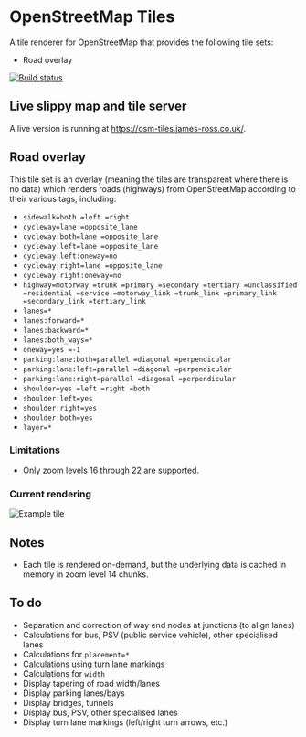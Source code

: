# OpenStreetMap Tiles

A tile renderer for OpenStreetMap that provides the following tile sets:

- Road overlay

[![Build status](https://ci.appveyor.com/api/projects/status/n7l46b5cjdrxhtmg?svg=true)](https://ci.appveyor.com/project/twpol/osm-tiles)

## Live slippy map and tile server

A live version is running at https://osm-tiles.james-ross.co.uk/.

## Road overlay

This tile set is an overlay (meaning the tiles are transparent where there is no data) which renders roads (highways) from OpenStreetMap according to their various tags, including:

- `sidewalk=both =left =right`
- `cycleway=lane =opposite_lane`
- `cycleway:both=lane =opposite_lane`
- `cycleway:left=lane =opposite_lane`
- `cycleway:left:oneway=no`
- `cycleway:right=lane =opposite_lane`
- `cycleway:right:oneway=no`
- `highway=motorway =trunk =primary =secondary =tertiary =unclassified =residential =service =motorway_link =trunk_link =primary_link =secondary_link =tertiary_link`
- `lanes=*`
- `lanes:forward=*`
- `lanes:backward=*`
- `lanes:both_ways=*`
- `oneway=yes =-1`
- `parking:lane:both=parallel =diagonal =perpendicular`
- `parking:lane:left=parallel =diagonal =perpendicular`
- `parking:lane:right=parallel =diagonal =perpendicular`
- `shoulder=yes =left =right =both`
- `shoulder:left=yes`
- `shoulder:right=yes`
- `shoulder:both=yes`
- `layer=*`

### Limitations

- Only zoom levels 16 through 22 are supported.

### Current rendering

![Example tile](Documentation/18-130908-87186.png)

## Notes

- Each tile is rendered on-demand, but the underlying data is cached in memory in zoom level 14 chunks.

## To do

- Separation and correction of way end nodes at junctions (to align lanes)
- Calculations for bus, PSV (public service vehicle), other specialised lanes
- Calculations for `placement=*`
- Calculations using turn lane markings
- Calculations for `width`
- Display tapering of road width/lanes
- Display parking lanes/bays
- Display bridges, tunnels
- Display bus, PSV, other specialised lanes
- Display turn lane markings (left/right turn arrows, etc.)
